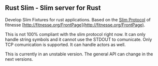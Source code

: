 ## Rust Slim - Slim server for Rust

Develop Slim Fixtures for rust applications. Based on the [Slim Protocol](http://fitnesse.org/FitNesse.UserGuide.WritingAcceptanceTests.SliM.SlimProtocol) of fitnesse [http://fitnesse.org/FrontPage](http://fitnesse.org/FrontPage).

This is not 100% compliant with the slim protocol right now. It can only handle string symbols and it cannot use the STDOUT to comunicate. Only TCP comunication is supported. It can handle actors as well.

This is currently in an unstable version. The general API can change in the next versions.